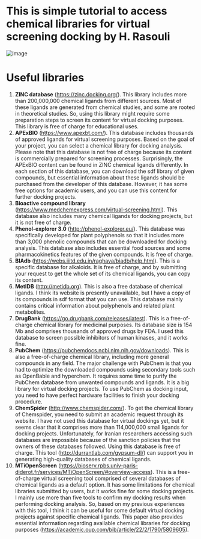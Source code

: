 # This is simple tutorial to access chemical libraries for virtual screening docking by H. Rasouli
![image](https://user-images.githubusercontent.com/17006122/149412274-179438d5-7212-45e8-94f9-8c1ec8afb1b4.png)


# Useful libraries
1. **ZINC database** (https://zinc.docking.org/). This library includes more than 200,000,000 chemical ligands from different sources. 
Most of these ligands are generated from chemical studies, and some are rooted in theoretical studies. So, using this library might require some preparation steps to screen its content for virtual docking purposes. This library is free of charge for educational uses. 
2. **APExBIO** (https://www.apexbt.com/). This database includes thousands of approved ligands for virtual screening purposes. Based on the goal of your project, you can select a chemical library for docking analysis. Please note that this database is not free of charge because its content is commercially prepared for screening processes. Surprisingly, the APExBIO content can be found in ZINC chemical ligands differently. In each section of this database, you can download the sdf library of given compounds, but essential information about these ligands should be purchased from the developer of this database. However, it has some free options for academic users, and you can use this content for further docking projects. 
3. **Bioactive compound library** (https://www.medchemexpress.com/virtual-screening.html). This database also includes many chemical ligands for docking projects, but it is not free of charge.  
4. **Phenol-explorer 3.0** (http://phenol-explorer.eu/). This database was specifically developed for plant polyphenols so that it includes more than 3,000 phenolic compounds that can be downloaded for docking analysis. This database also includes essential food sources and some pharmacokinetics features of the given compounds. It is free of charge. 
5. **BIAdb** (https://webs.iiitd.edu.in/raghava/biadb/help.html). This is a specific database for alkaloids. It is free of charge, and by submitting your request to get the whole set of its chemical ligands, you can copy its content.  
6. **MetIDB** (http://metidb.org). This is also a free database of chemical ligands. I think its website is presently unavailable, but I have a copy of its compounds in sdf format that you can use. This database mainly contains critical information about polyphenols and related plant metabolites. 
7. **DrugBank** (https://go.drugbank.com/releases/latest). This is a free-of-charge chemical library for medicinal purposes. Its database size is 154 Mb and comprises thousands of approved drugs by FDA. I used this database to screen possible inhibitors of human kinases, and it works fine. 
8. **PubChem** (https://pubchemdocs.ncbi.nlm.nih.gov/downloads). This is also a free-of-charge chemical library, including more general compounds in any field. The major challenge with PubChem is that you had to optimize the downloaded compounds using secondary tools such as OpenBable and hyperchem. It requires some time to purify the PubChem database from unwanted compounds and ligands. It is a big library for virtual docking projects. To use PubChem as docking input, you need to have perfect hardware facilities to finish your docking procedure. 
9. **ChemSpider** (http://www.chemspider.com/). To get the chemical library of Chemspider, you need to submit an academic request through its website. I have not used this database for virtual dockings yet, but it seems clear that it comprises more than 114,000,000 small ligands for docking projects. Unfortunately, for Iranian researchers accessing such databases are impossible because of the sanction policies that the owners of these databases followed. Using this database is free of charge. This tool (http://durrantlab.com/gypsum-dl/) can support you in generating high-quality databases of chemical ligands. 
9. **MTiOpenScreen** (https://bioserv.rpbs.univ-paris-diderot.fr/services/MTiOpenScreen/#overview-access). This is a free-of-charge virtual screening tool comprised of several databases of chemical ligands as a default option. It has some limitations for chemical libraries submitted by users, but it works fine for some docking projects. I mainly use more than five tools to confirm my docking results when performing docking analysis. So, based on my previous experiences with this tool, I think it can be useful for some default virtual docking projects against specific chemical ligands. This paper also provides essential information regarding available chemical libraries for docking purposes (https://academic.oup.com/bib/article/22/2/1790/5809605). 



